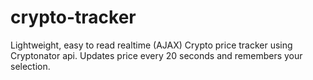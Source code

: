 # crypto-tracker

Lightweight, easy to read realtime (AJAX) Crypto price tracker using Cryptonator api. 
Updates price every 20 seconds and remembers your selection.

